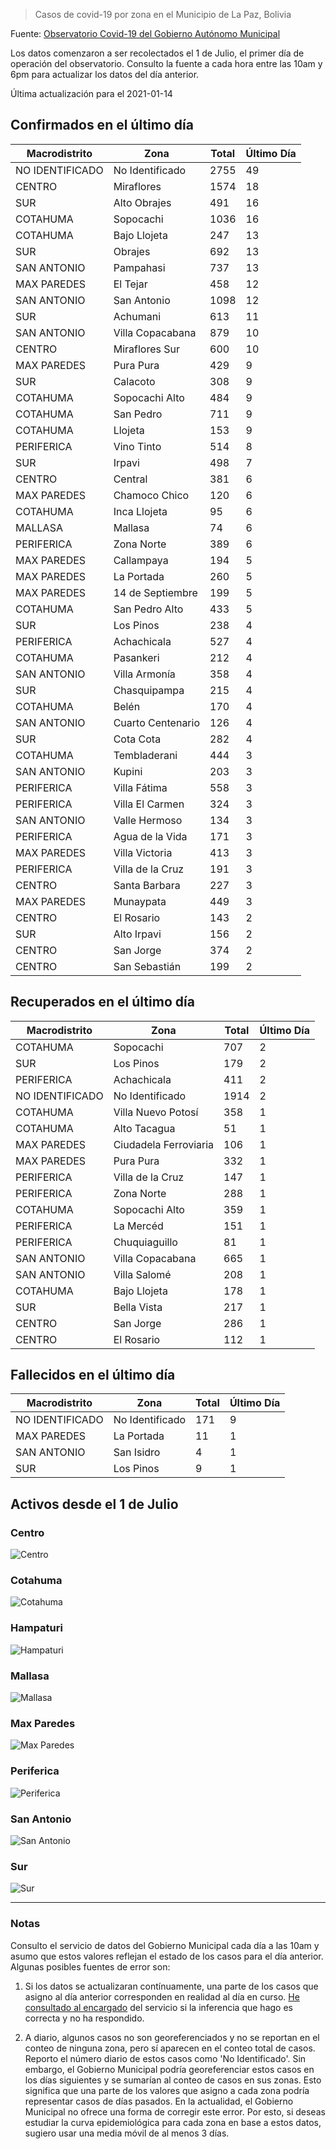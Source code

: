 > Casos de covid-19 por zona en el Municipio de La Paz, Bolivia

Fuente: [Observatorio Covid-19 del Gobierno Autónomo Municipal](http://observatoriocovid19.lapaz.bo/observatorio/index.php/datos-abiertos-covid)

Los datos comenzaron a ser recolectados el 1 de Julio, el primer día de operación del observatorio. Consulto la fuente a cada hora entre las 10am y 6pm para actualizar los datos del día anterior.

Última actualización para el 2021-01-14

## Confirmados en el último día

| Macrodistrito   | Zona              |   Total |   Último Día |
|-----------------|-------------------|---------|--------------|
| NO IDENTIFICADO | No Identificado   |    2755 |           49 |
| CENTRO          | Miraflores        |    1574 |           18 |
| SUR             | Alto Obrajes      |     491 |           16 |
| COTAHUMA        | Sopocachi         |    1036 |           16 |
| COTAHUMA        | Bajo Llojeta      |     247 |           13 |
| SUR             | Obrajes           |     692 |           13 |
| SAN ANTONIO     | Pampahasi         |     737 |           13 |
| MAX PAREDES     | El Tejar          |     458 |           12 |
| SAN ANTONIO     | San Antonio       |    1098 |           12 |
| SUR             | Achumani          |     613 |           11 |
| SAN ANTONIO     | Villa Copacabana  |     879 |           10 |
| CENTRO          | Miraflores Sur    |     600 |           10 |
| MAX PAREDES     | Pura Pura         |     429 |            9 |
| SUR             | Calacoto          |     308 |            9 |
| COTAHUMA        | Sopocachi Alto    |     484 |            9 |
| COTAHUMA        | San Pedro         |     711 |            9 |
| COTAHUMA        | Llojeta           |     153 |            9 |
| PERIFERICA      | Vino Tinto        |     514 |            8 |
| SUR             | Irpavi            |     498 |            7 |
| CENTRO          | Central           |     381 |            6 |
| MAX PAREDES     | Chamoco Chico     |     120 |            6 |
| COTAHUMA        | Inca Llojeta      |      95 |            6 |
| MALLASA         | Mallasa           |      74 |            6 |
| PERIFERICA      | Zona Norte        |     389 |            6 |
| MAX PAREDES     | Callampaya        |     194 |            5 |
| MAX PAREDES     | La Portada        |     260 |            5 |
| MAX PAREDES     | 14 de Septiembre  |     199 |            5 |
| COTAHUMA        | San Pedro Alto    |     433 |            5 |
| SUR             | Los Pinos         |     238 |            4 |
| PERIFERICA      | Achachicala       |     527 |            4 |
| COTAHUMA        | Pasankeri         |     212 |            4 |
| SAN ANTONIO     | Villa Armonía     |     358 |            4 |
| SUR             | Chasquipampa      |     215 |            4 |
| COTAHUMA        | Belén             |     170 |            4 |
| SAN ANTONIO     | Cuarto Centenario |     126 |            4 |
| SUR             | Cota Cota         |     282 |            4 |
| COTAHUMA        | Tembladerani      |     444 |            3 |
| SAN ANTONIO     | Kupini            |     203 |            3 |
| PERIFERICA      | Villa Fátima      |     558 |            3 |
| PERIFERICA      | Villa El Carmen   |     324 |            3 |
| SAN ANTONIO     | Valle Hermoso     |     134 |            3 |
| PERIFERICA      | Agua de la Vida   |     171 |            3 |
| MAX PAREDES     | Villa Victoria    |     413 |            3 |
| PERIFERICA      | Villa de la Cruz  |     191 |            3 |
| CENTRO          | Santa Barbara     |     227 |            3 |
| MAX PAREDES     | Munaypata         |     449 |            3 |
| CENTRO          | El Rosario        |     143 |            2 |
| SUR             | Alto Irpavi       |     156 |            2 |
| CENTRO          | San Jorge         |     374 |            2 |
| CENTRO          | San Sebastián     |     199 |            2 |

## Recuperados en el último día

| Macrodistrito   | Zona                  |   Total |   Último Día |
|-----------------|-----------------------|---------|--------------|
| COTAHUMA        | Sopocachi             |     707 |            2 |
| SUR             | Los Pinos             |     179 |            2 |
| PERIFERICA      | Achachicala           |     411 |            2 |
| NO IDENTIFICADO | No Identificado       |    1914 |            2 |
| COTAHUMA        | Villa Nuevo Potosí    |     358 |            1 |
| COTAHUMA        | Alto Tacagua          |      51 |            1 |
| MAX PAREDES     | Ciudadela Ferroviaria |     106 |            1 |
| MAX PAREDES     | Pura Pura             |     332 |            1 |
| PERIFERICA      | Villa de la Cruz      |     147 |            1 |
| PERIFERICA      | Zona Norte            |     288 |            1 |
| COTAHUMA        | Sopocachi Alto        |     359 |            1 |
| PERIFERICA      | La Mercéd             |     151 |            1 |
| PERIFERICA      | Chuquiaguillo         |      81 |            1 |
| SAN ANTONIO     | Villa Copacabana      |     665 |            1 |
| SAN ANTONIO     | Villa Salomé          |     208 |            1 |
| COTAHUMA        | Bajo Llojeta          |     178 |            1 |
| SUR             | Bella Vista           |     217 |            1 |
| CENTRO          | San Jorge             |     286 |            1 |
| CENTRO          | El Rosario            |     112 |            1 |

## Fallecidos en el último día

| Macrodistrito   | Zona            |   Total |   Último Día |
|-----------------|-----------------|---------|--------------|
| NO IDENTIFICADO | No Identificado |     171 |            9 |
| MAX PAREDES     | La Portada      |      11 |            1 |
| SAN ANTONIO     | San Isidro      |       4 |            1 |
| SUR             | Los Pinos       |       9 |            1 |

## Activos desde el 1 de Julio

### Centro

![Centro](plots/activos_centro.png)

### Cotahuma

![Cotahuma](plots/activos_cotahuma.png)

### Hampaturi

![Hampaturi](plots/activos_hampaturi.png)

### Mallasa

![Mallasa](plots/activos_mallasa.png)

### Max Paredes

![Max Paredes](plots/activos_max_paredes.png)

### Periferica

![Periferica](plots/activos_periferica.png)

### San Antonio

![San Antonio](plots/activos_san_antonio.png)

### Sur

![Sur](plots/activos_sur.png)

---

### Notas

Consulto el servicio de datos del Gobierno Municipal cada día a las 10am y asumo que estos valores reflejan el estado de los casos para el día anterior. Algunas posibles fuentes de error son:

1. Si los datos se actualizaran contínuamente, una parte de los casos que asigno al día anterior corresponden en realidad al día en curso. [He consultado al encargado](https://twitter.com/mauforonda/status/1278727234765959168) del servicio si la inferencia que hago es correcta y no ha respondido.

2. A diario, algunos casos no son georeferenciados y no se reportan en el conteo de ninguna zona, pero sí aparecen en el conteo total de casos. Reporto el número diario de estos casos como 'No Identificado'.  Sin embargo, el Gobierno Municipal podría georeferenciar estos casos en los días siguientes y se sumarían al conteo de casos en sus zonas. Esto significa que una parte de los valores que asigno a cada zona podría representar casos de días pasados. En la actualidad, el Gobierno Municipal no ofrece una forma de corregir este error. Por esto, si deseas estudiar la curva epidemiológica para cada zona en base a estos datos, sugiero usar una media móvil de al menos 3 días.